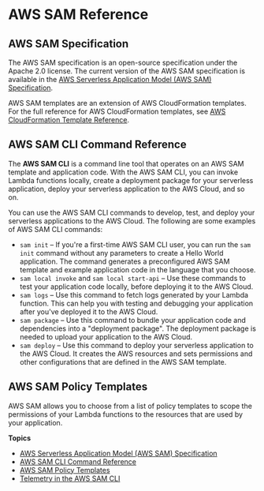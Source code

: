 # AWS SAM Reference<a name="serverless-sam-reference"></a>

## AWS SAM Specification<a name="serverless-sam-spec"></a>

The AWS SAM specification is an open\-source specification under the Apache 2\.0 license\. The current version of the AWS SAM specification is available in the [AWS Serverless Application Model \(AWS SAM\) Specification](sam-specification.md)\.

AWS SAM templates are an extension of AWS CloudFormation templates\. For the full reference for AWS CloudFormation templates, see [AWS CloudFormation Template Reference](https://docs.aws.amazon.com/AWSCloudFormation/latest/UserGuide/template-reference.html)\.

## AWS SAM CLI Command Reference<a name="serverless-sam-cli"></a>

The **AWS SAM CLI** is a command line tool that operates on an AWS SAM template and application code\. With the AWS SAM CLI, you can invoke Lambda functions locally, create a deployment package for your serverless application, deploy your serverless application to the AWS Cloud, and so on\.

You can use the AWS SAM CLI commands to develop, test, and deploy your serverless applications to the AWS Cloud\. The following are some examples of AWS SAM CLI commands:
+ `sam init` – If you're a first\-time AWS SAM CLI user, you can run the `sam init` command without any parameters to create a Hello World application\. The command generates a preconfigured AWS SAM template and example application code in the language that you choose\. 
+ `sam local invoke` and `sam local start-api` – Use these commands to test your application code locally, before deploying it to the AWS Cloud\. 
+ `sam logs` – Use this command to fetch logs generated by your Lambda function\. This can help you with testing and debugging your application after you've deployed it to the AWS Cloud\.
+ `sam package` – Use this command to bundle your application code and dependencies into a "deployment package"\. The deployment package is needed to upload your application to the AWS Cloud\.
+ `sam deploy` – Use this command to deploy your serverless application to the AWS Cloud\. It creates the AWS resources and sets permissions and other configurations that are defined in the AWS SAM template\.

## AWS SAM Policy Templates<a name="serverless-policy-temps"></a>

AWS SAM allows you to choose from a list of policy templates to scope the permissions of your Lambda functions to the resources that are used by your application\.

**Topics**
+ [AWS Serverless Application Model \(AWS SAM\) Specification](sam-specification.md)
+ [AWS SAM CLI Command Reference](serverless-sam-cli-command-reference.md)
+ [AWS SAM Policy Templates](serverless-policy-templates.md)
+ [Telemetry in the AWS SAM CLI](serverless-sam-telemetry.md)